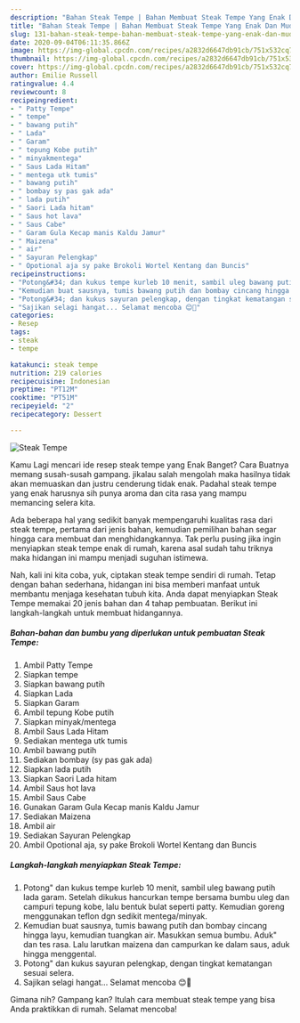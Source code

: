 ```yaml
---
description: "Bahan Steak Tempe | Bahan Membuat Steak Tempe Yang Enak Dan Mudah"
title: "Bahan Steak Tempe | Bahan Membuat Steak Tempe Yang Enak Dan Mudah"
slug: 131-bahan-steak-tempe-bahan-membuat-steak-tempe-yang-enak-dan-mudah
date: 2020-09-04T06:11:35.866Z
image: https://img-global.cpcdn.com/recipes/a2832d6647db91cb/751x532cq70/steak-tempe-foto-resep-utama.jpg
thumbnail: https://img-global.cpcdn.com/recipes/a2832d6647db91cb/751x532cq70/steak-tempe-foto-resep-utama.jpg
cover: https://img-global.cpcdn.com/recipes/a2832d6647db91cb/751x532cq70/steak-tempe-foto-resep-utama.jpg
author: Emilie Russell
ratingvalue: 4.4
reviewcount: 8
recipeingredient:
- " Patty Tempe"
- " tempe"
- " bawang putih"
- " Lada"
- " Garam"
- " tepung Kobe putih"
- " minyakmentega"
- " Saus Lada Hitam"
- " mentega utk tumis"
- " bawang putih"
- " bombay sy pas gak ada"
- " lada putih"
- " Saori Lada hitam"
- " Saus hot lava"
- " Saus Cabe"
- " Garam Gula Kecap manis Kaldu Jamur"
- " Maizena"
- " air"
- " Sayuran Pelengkap"
- " Opotional aja sy pake Brokoli Wortel Kentang dan Buncis"
recipeinstructions:
- "Potong&#34; dan kukus tempe kurleb 10 menit, sambil uleg bawang putih lada garam. Setelah dikukus hancurkan tempe bersama bumbu uleg dan campuri tepung kobe, lalu bentuk bulat seperti patty. Kemudian goreng menggunakan teflon dgn sedikit mentega/minyak."
- "Kemudian buat sausnya, tumis bawang putih dan bombay cincang hingga layu, kemudian tuangkan air. Masukkan semua bumbu. Aduk&#34; dan tes rasa. Lalu larutkan maizena dan campurkan ke dalam saus, aduk hingga menggental."
- "Potong&#34; dan kukus sayuran pelengkap, dengan tingkat kematangan sesuai selera."
- "Sajikan selagi hangat... Selamat mencoba 😊🤗"
categories:
- Resep
tags:
- steak
- tempe

katakunci: steak tempe 
nutrition: 219 calories
recipecuisine: Indonesian
preptime: "PT12M"
cooktime: "PT51M"
recipeyield: "2"
recipecategory: Dessert

---
```



![Steak Tempe](https://img-global.cpcdn.com/recipes/a2832d6647db91cb/751x532cq70/steak-tempe-foto-resep-utama.jpg)

Kamu Lagi mencari ide resep steak tempe yang Enak Banget? Cara Buatnya memang susah-susah gampang. jikalau salah mengolah maka hasilnya tidak akan memuaskan dan justru cenderung tidak enak. Padahal steak tempe yang enak harusnya sih punya aroma dan cita rasa yang mampu memancing selera kita.



Ada beberapa hal yang sedikit banyak mempengaruhi kualitas rasa dari steak tempe, pertama dari jenis bahan, kemudian pemilihan bahan segar hingga cara membuat dan menghidangkannya. Tak perlu pusing jika ingin menyiapkan steak tempe enak di rumah, karena asal sudah tahu triknya maka hidangan ini mampu menjadi suguhan istimewa.


Nah, kali ini kita coba, yuk, ciptakan steak tempe sendiri di rumah. Tetap dengan bahan sederhana, hidangan ini bisa memberi manfaat untuk membantu menjaga kesehatan tubuh kita. Anda dapat menyiapkan Steak Tempe memakai 20 jenis bahan dan 4 tahap pembuatan. Berikut ini langkah-langkah untuk membuat hidangannya.

<!--inarticleads1-->

##### Bahan-bahan dan bumbu yang diperlukan untuk pembuatan Steak Tempe:

1. Ambil  Patty Tempe
1. Siapkan  tempe
1. Siapkan  bawang putih
1. Siapkan  Lada
1. Siapkan  Garam
1. Ambil  tepung Kobe putih
1. Siapkan  minyak/mentega
1. Ambil  Saus Lada Hitam
1. Sediakan  mentega utk tumis
1. Ambil  bawang putih
1. Sediakan  bombay (sy pas gak ada)
1. Siapkan  lada putih
1. Siapkan  Saori Lada hitam
1. Ambil  Saus hot lava
1. Ambil  Saus Cabe
1. Gunakan  Garam Gula Kecap manis Kaldu Jamur
1. Sediakan  Maizena
1. Ambil  air
1. Sediakan  Sayuran Pelengkap
1. Ambil  Opotional aja, sy pake Brokoli Wortel Kentang dan Buncis




<!--inarticleads2-->

##### Langkah-langkah menyiapkan Steak Tempe:

1. Potong&#34; dan kukus tempe kurleb 10 menit, sambil uleg bawang putih lada garam. Setelah dikukus hancurkan tempe bersama bumbu uleg dan campuri tepung kobe, lalu bentuk bulat seperti patty. Kemudian goreng menggunakan teflon dgn sedikit mentega/minyak.
1. Kemudian buat sausnya, tumis bawang putih dan bombay cincang hingga layu, kemudian tuangkan air. Masukkan semua bumbu. Aduk&#34; dan tes rasa. Lalu larutkan maizena dan campurkan ke dalam saus, aduk hingga menggental.
1. Potong&#34; dan kukus sayuran pelengkap, dengan tingkat kematangan sesuai selera.
1. Sajikan selagi hangat... Selamat mencoba 😊🤗




Gimana nih? Gampang kan? Itulah cara membuat steak tempe yang bisa Anda praktikkan di rumah. Selamat mencoba!
